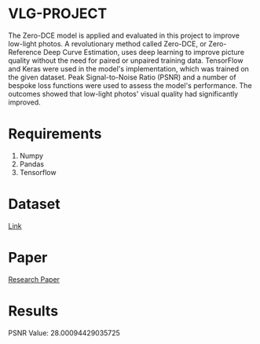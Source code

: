 # VLG-PROJECT
The Zero-DCE model is applied and evaluated in this project to improve low-light photos. A revolutionary method called Zero-DCE, or Zero-Reference Deep Curve Estimation, uses deep learning to improve picture quality without the need for paired or unpaired training data. TensorFlow and Keras were used in the model's implementation, which was trained on the given dataset. Peak Signal-to-Noise Ratio (PSNR) and a number of bespoke loss functions were used to assess the model's performance. The outcomes showed that low-light photos' visual quality had significantly improved.

# Requirements
1. Numpy
2. Pandas
3. Tensorflow

# Dataset
[Link](https://www.kaggle.com/datasets/soumikrakshit/lol-dataset)

# Paper
[Research Paper](https://openaccess.thecvf.com/content_CVPR_2020/papers/Guo_Zero-Reference_Deep_Curve_Estimation_for_Low-Light_Image_Enhancement_CVPR_2020_paper.pdf)

# Results
PSNR Value: 28.00094429035725
